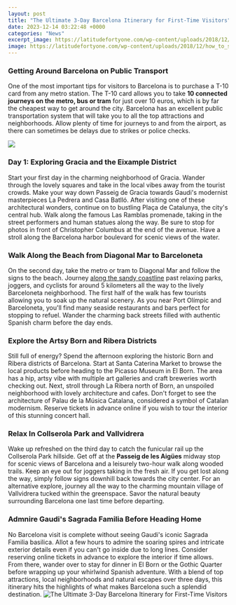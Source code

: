 ```yaml
---
layout: post
title: "The Ultimate 3-Day Barcelona Itinerary for First-Time Visitors"
date: 2023-12-14 03:22:48 +0000
categories: "News"
excerpt_image: https://latitudefortyone.com/wp-content/uploads/2018/12/how_to_spend_3_days_Barcelona_Latitude41.jpg
image: https://latitudefortyone.com/wp-content/uploads/2018/12/how_to_spend_3_days_Barcelona_Latitude41.jpg
---
```


### Getting Around Barcelona on Public Transport
One of the most important tips for visitors to Barcelona is to purchase a T-10 card from any metro station. The T-10 card allows you to take **10 connected journeys on the metro, bus or tram** for just over 10 euros, which is by far the cheapest way to get around the city. Barcelona has an excellent public transportation system that will take you to all the top attractions and neighborhoods. Allow plenty of time for journeys to and from the airport, as there can sometimes be delays due to strikes or police checks. 

![](https://i.pinimg.com/originals/6a/55/02/6a5502d7f01d4ea03d6c1c0745b5a354.png)
### Day 1: Exploring Gracia and the Eixample District
Start your first day in the charming neighborhood of Gracia. Wander through the lovely squares and take in the local vibes away from the tourist crowds. Make your way down Passeig de Gracia towards Gaudi's modernist masterpieces La Pedrera and Casa Batlló. After visiting one of these architectural wonders, continue on to bustling Plaça de Catalunya, the city's central hub. Walk along the famous Las Ramblas promenade, taking in the street performers and human statues along the way. Be sure to stop for photos in front of Christopher Columbus at the end of the avenue. Have a stroll along the Barcelona harbor boulevard for scenic views of the water.  
### Walk Along the Beach from Diagonal Mar to Barceloneta
On the second day, take the metro or tram to Diagonal Mar and follow the signs to the beach. Journey [along the sandy coastline](https://logurl.github.io/2024-01-09-u963f-u6839-u5ef7-u751f-u6d3b-u7b2c-u4e00-u624b-u4f53-u9a8c/) past relaxing parks, joggers, and cyclists for around 5 kilometers all the way to the lively Barceloneta neighborhood. The first half of the walk has few tourists allowing you to soak up the natural scenery. As you near Port Olímpic and Barceloneta, you'll find many seaside restaurants and bars perfect for stopping to refuel. Wander the charming back streets filled with authentic Spanish charm before the day ends.
### Explore the Artsy Born and Ribera Districts 
Still full of energy? Spend the afternoon exploring the historic Born and Ribera districts of Barcelona. Start at Santa Caterina Market to browse the local products before heading to the Picasso Museum in El Born. The area has a hip, artsy vibe with multiple art galleries and craft breweries worth checking out. Next, stroll through La Ribera north of Born, an unspoiled neighborhood with lovely architecture and cafes. Don't forget to see the architecture of Palau de la Música Catalana, considered a symbol of Catalan modernism. Reserve tickets in advance online if you wish to tour the interior of this stunning concert hall.  
### Relax In Collserola Park and Vallvidrera
Wake up refreshed on the third day to catch the funicular rail up the Collserola Park hillside. Get off at the **Passeig de les Aigües** midway stop for scenic views of Barcelona and a leisurely two-hour walk along wooded trails. Keep an eye out for joggers taking in the fresh air. If you get lost along the way, simply follow signs downhill back towards the city center. For an alternative explore, journey all the way to the charming mountain village of Vallvidrera tucked within the greenspace. Savor the natural beauty surrounding Barcelona one last time before departing.
### Admnire Gaudi's Sagrada Familia Before Heading Home  
No Barcelona visit is complete without seeing Gaudi's iconic Sagrada Familia basilica. Allot a few hours to admire the soaring spires and intricate exterior details even if you can't go inside due to long lines. Consider reserving online tickets in advance to explore the interior if time allows. From there, wander over to stay for dinner in El Born or the Gothic Quarter before wrapping up your whirlwind Spanish adventure. With a blend of top attractions, local neighborhoods and natural escapes over three days, this itinerary hits the highlights of what makes Barcelona such a splendid destination.
![The Ultimate 3-Day Barcelona Itinerary for First-Time Visitors](https://latitudefortyone.com/wp-content/uploads/2018/12/how_to_spend_3_days_Barcelona_Latitude41.jpg)